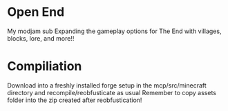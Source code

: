 Open End
=======

My modjam sub
Expanding the gameplay options for The End with villages, blocks, lore, and more!!

Compiliation
============ 

Download into a freshly installed forge setup in the mcp/src/minecraft directory
and recompile/reobfusticate as usual
Remember to copy assets folder into the zip created after reobfustication!
